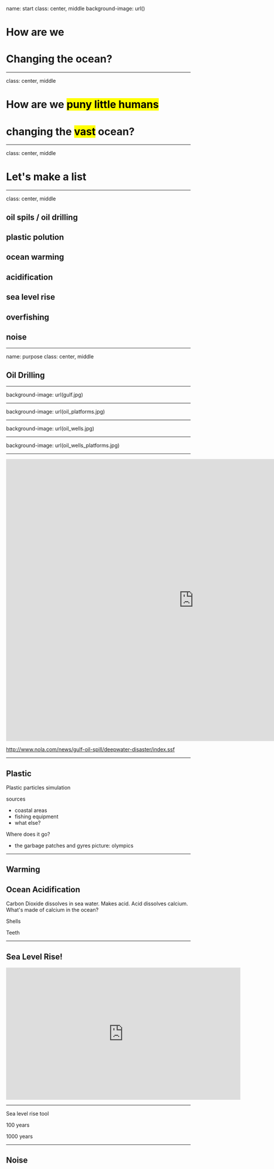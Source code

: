 name: start
class: center, middle
background-image: url()

# How are we

# Changing the ocean?
 
---
class: center, middle


# How are we <mark>puny little humans</mark>  

# changing the <mark>vast</mark> ocean?
                
---
class: center, middle

# Let's make a list

---
class: center, middle

## oil spils / oil drilling
## plastic polution
## ocean warming
## acidification
## sea level rise
## overfishing
## noise

---
name: purpose
class: center, middle
        
## Oil Drilling

---
background-image: url(gulf.jpg)

---
background-image: url(oil_platforms.jpg)

---
background-image: url(oil_wells.jpg)

---
background-image: url(oil_wells_platforms.jpg)

---
<iframe src="http://www.nola.com/news/gulf-oil-spill/deepwater-disaster/index.ssf" width="1024" height="768" frameborder="0" scrolling="no" webkitallowfullscreen mozallowfullscreen allowfullscreen></iframe>

<http://www.nola.com/news/gulf-oil-spill/deepwater-disaster/index.ssf>

---
## Plastic

Plastic particles simulation

sources

* coastal areas
* fishing equipment
* what else? 

Where does it go? 

* the garbage patches and gyres
	picture: olympics

---
## Warming

## Ocean Acidification

Carbon Dioxide dissolves in sea water.  Makes acid.  Acid dissolves calcium.  What's made of calcium in the ocean?  

Shells

Teeth



---
## Sea Level Rise!

<iframe src="https://player.vimeo.com/video/137262980" width="640" height="360" frameborder="0" scrolling="no" webkitallowfullscreen mozallowfullscreen allowfullscreen></iframe>

---
Sea level rise tool

100 years

1000 years

---
## Noise

